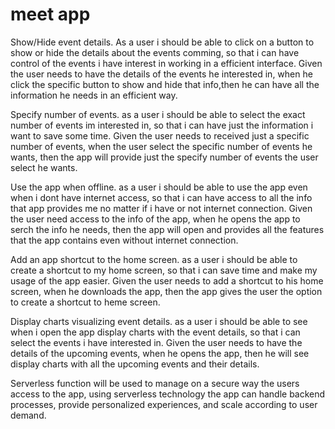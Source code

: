 # meet app
Show/Hide event details.
As a user i should be able to click on a button to show or hide the details about the events comming, so that i can have control of the events i have interest in working in a efficient interface.
Given the user needs to have the details of the events he interested in, when he click the specific button to show and hide that info,then he can have all the information he needs in an efficient way.

Specify number of events.
as a user i should be able to select the exact number of events im interested in, so that i can have just the information i want to save some time. 
Given the user needs to received just a specific number of events, when the user select the specific number of events he wants, then the app will provide just the specify number of events the user select he wants.

Use the app when offline.
as a user i should be able to use the app even when i dont have internet access, so that i can have access to all the info that app provides me no matter if i have or not internet connection.
Given the user need access to the info of the app, when he opens the app to serch the info he needs, then the app will open and provides all the features that the app contains even without internet connection.

Add an app shortcut to the home screen.
as a user i should be able to create a shortcut to my home screen, so that i can save time and make my usage of the app easier.
Given the user needs to add a shortcut to his home screen, when he downloads the app, then the app gives the user the option to create a shortcut to heme screen.

Display charts visualizing event details.
as a user i should be able to see when i open the app display charts with the event details, so that i can select the events i have interested in.
Given the user needs to have the details of the upcoming events, when he opens the app, then he will see display charts with all the upcoming events and their details.

Serverless function will be used to manage on a secure way the users access to the app, using serverless technology the app can handle backend processes, provide personalized experiences, and scale according to user demand.

